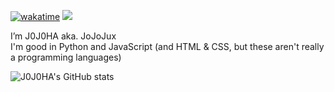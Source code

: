 [![wakatime](https://wakatime.com/badge/user/4fe5dc3b-b3e4-4e09-a5a4-a6ed53138a3f.svg)](https://wakatime.com/@4fe5dc3b-b3e4-4e09-a5a4-a6ed53138a3f)
![](https://komarev.com/ghpvc/?username=J0J0HA)

I’m J0J0HA aka. JoJoJux  
I'm good in Python and JavaScript (and HTML & CSS, but these aren't really a programming languages) 

![J0J0HA's GitHub stats](https://github-readme-stats.vercel.app/api?username=J0J0HA&show_icons=true&theme=dark&show=prs_merged,prs_merged_percentage)
